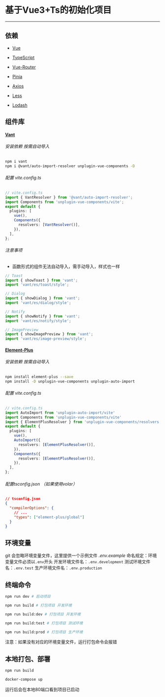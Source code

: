 # 基于Vue3+Ts的初始化项目
---
## 依赖
- [Vue](https://cn.vuejs.org/guide/introduction.html)
- [TypeScript](https://www.typescriptlang.org/zh/docs/)
- [Vue-Router](https://router.vuejs.org/zh/installation.html) 

- [Pinia](https://pinia.web3doc.top/introduction.html)
- [Axios](https://www.axios-http.cn/docs/intro)
- [Less](https://less.bootcss.com/)
- [Lodash](https://www.lodashjs.com/)

## 组件库
#### [Vant](https://vant-contrib.gitee.io/vant/#/zh-CN/home)
###### 安装依赖  按需自动导入
```bash
npm i vant
npm i @vant/auto-import-resolver unplugin-vue-components -D
```
###### 配置 vite.config.ts
```ts
// vite.config.ts
import { VantResolver } from '@vant/auto-import-resolver';
import Components from 'unplugin-vue-components/vite';
export default {
  plugins: [
    vue(),
    Components({
      resolvers: [VantResolver()],
    }),
  ],
};
```
###### 注意事项
- 函数形式的组件无法自动导入，需手动导入，样式也一样
```ts
// Toast
import { showToast } from 'vant';
import 'vant/es/toast/style';

// Dialog
import { showDialog } from 'vant';
import 'vant/es/dialog/style';

// Notify
import { showNotify } from 'vant';
import 'vant/es/notify/style';

// ImagePreview
import { showImagePreview } from 'vant';
import 'vant/es/image-preview/style';
```

#### [Element-Plus](https://element-plus.org/zh-CN/)
###### 安装依赖  按需自动导入
```bash
npm install element-plus --save
npm install -D unplugin-vue-components unplugin-auto-import
```
###### 配置 vite.config.ts
```ts
// vite.config.ts
import AutoImport from 'unplugin-auto-import/vite'
import Components from 'unplugin-vue-components/vite'
import { ElementPlusResolver } from 'unplugin-vue-components/resolvers'
export default {
  plugins: [
    vue(),
    AutoImport({
      resolvers: [ElementPlusResolver()],
    }),
    Components({
      resolvers: [ElementPlusResolver()],
    }),
  ],
};
```
###### 配置tsconfig.json （如果使用volar）
```json
// tsconfig.json
{
  "compilerOptions": {
    // ...
    "types": ["element-plus/global"]
  }
}
```
## 环境变量
git 会忽略环境变量文件，这里提供一个示例文件 *.env.example* 
命名规定：环境变量文件必须以`.env`开头
开发环境文件名：`.env.development`
测试环境文件名：`.env.test`
生产环境文件名：`.env.production`
## 终端命令
```bash
npm run dev # 启动项目

npm run build # 打包项目 开发环境

npm run build:dev # 打包项目 开发环境

npm run build:test # 打包项目 测试环境

npm run build:prod # 打包项目 生产环境
```
注意：如果没有对应的环境变量文件，运行打包命令会报错
## 本地打包、部署
```bash
npm run build

docker-compose up
```
运行后会在本地80端口看到项目已启动